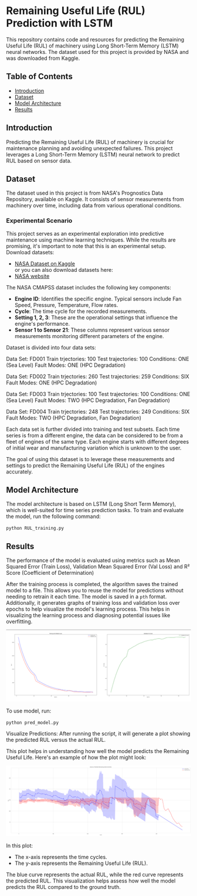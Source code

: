 # Remaining Useful Life (RUL) Prediction with LSTM

This repository contains code and resources for predicting the Remaining Useful Life (RUL) of machinery using Long Short-Term Memory (LSTM) neural networks. The dataset used for this project is provided by NASA and was downloaded from Kaggle.

## Table of Contents
- [Introduction](#introduction)
- [Dataset](#dataset)
- [Model Architecture](#model-architecture)
- [Results](#results)

## Introduction
Predicting the Remaining Useful Life (RUL) of machinery is crucial for maintenance planning and avoiding unexpected failures. This project leverages a Long Short-Term Memory (LSTM) neural network to predict RUL based on sensor data.

## Dataset
The dataset used in this project is from NASA's Prognostics Data Repository, available on Kaggle. It consists of sensor measurements from machinery over time, including data from various operational conditions.

### Experimental Scenario

This project serves as an experimental exploration into predictive maintenance using machine learning techniques. While the results are promising, it's important to note that this is an experimental setup. Download datasets:

- [NASA Dataset on Kaggle](https://www.kaggle.com/datasets/behrad3d/nasa-cmaps)  
or you can also download datasets here:
- [NASA website](https://www.nasa.gov/intelligent-systems-division/discovery-and-systems-health/pcoe/pcoe-data-set-repository/)

The NASA CMAPSS dataset includes the following key components:

- **Engine ID**: Identifies the specific engine. Typical sensors include Fan Speed, Pressure, Temperature, Flow rates.
- **Cycle**: The time cycle for the recorded measurements.
- **Setting 1, 2, 3**: These are the operational settings that influence the engine's performance.
- **Sensor 1 to Sensor 21**: These columns represent various sensor measurements monitoring different parameters of the engine.

Dataset is divided into four data sets:

Data Set: FD001
Train trjectories: 100
Test trajectories: 100
Conditions: ONE (Sea Level)
Fault Modes: ONE (HPC Degradation)

Data Set: FD002
Train trjectories: 260
Test trajectories: 259
Conditions: SIX 
Fault Modes: ONE (HPC Degradation)

Data Set: FD003
Train trjectories: 100
Test trajectories: 100
Conditions: ONE (Sea Level)
Fault Modes: TWO (HPC Degradation, Fan Degradation)

Data Set: FD004
Train trjectories: 248
Test trajectories: 249
Conditions: SIX 
Fault Modes: TWO (HPC Degradation, Fan Degradation)

 Each data set is further divided into training and test subsets. Each time series is from a different engine, the data can be considered to be from a fleet of engines of the same type. Each engine starts with different degrees of initial wear and manufacturing variation which is unknown to the user.


The goal of using this dataset is to leverage these measurements and settings to predict the Remaining Useful Life (RUL) of the engines accurately.

## Model Architecture
The model architecture is based on LSTM (Long Short Term Memory), which is well-suited for time series prediction tasks. 
To train and evaluate the model, run the following command:

`python RUL_training.py`

## Results

The performance of the model is evaluated using metrics such as Mean Squared Error (Train Loss), Validation Mean Squared Error (Val Loss) and R² Score (Coefficient of Determination)

After the training process is completed, the algorithm saves the trained model to a file. This allows you to reuse the model for predictions without needing to retrain it each time. The model is saved in a `pth` format. Additionally, it generates graphs of training loss and validation loss over epochs to help visualize the model's learning process. This helps in visualizing the learning process and diagnosing potential issues like overfitting.

![](images/val-r2.png)

To use model, run:

`python pred_model.py`

Visualize Predictions: After running the script, it will generate a plot showing the predicted RUL versus the actual RUL. 

This plot helps in understanding how well the model predicts the Remaining Useful Life.
Here's an example of how the plot might look:

![](images/rul.png)

In this plot:

- The x-axis represents the time cycles.
- The y-axis represents the Remaining Useful Life (RUL).

The blue curve represents the actual RUL, while the red curve represents the predicted RUL. This visualization helps assess how well the model predicts the RUL compared to the ground truth.
